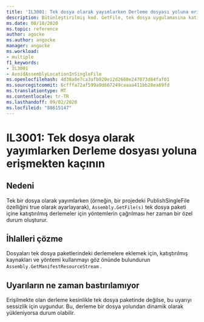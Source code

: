 ```yaml
---
title: 'IL3001: Tek dosya olarak yayımlarken Derleme dosyası yoluna erişmekten kaçının'
description: Bütünleştirilmiş kod. GetFile, tek dosya uygulamasına katıştırılmış derlemeler için oluşturulacak
ms.date: 08/18/2020
ms.topic: reference
author: agocke
ms.author: angocke
manager: angocke
ms.workload:
- multiple
f1_keywords:
- IL3001
- AvoidAssemblyLocationInSingleFile
ms.openlocfilehash: 4d38a8e7ca3afb020e12d2608e247873d84faf01
ms.sourcegitcommit: 6cfffa72af599a9d667249caaaa411bb28ea69fd
ms.translationtype: MT
ms.contentlocale: tr-TR
ms.lasthandoff: 09/02/2020
ms.locfileid: "88615147"
---
```

# <a name="il3001-avoid-accessing-assembly-file-path-when-publishing-as-a-single-file"></a>IL3001: Tek dosya olarak yayımlarken Derleme dosyası yoluna erişmekten kaçının

## <a name="cause"></a>Nedeni

Tek bir dosya olarak yayımlarken (örneğin, bir projedeki PublishSingleFile özelliğini true olarak ayarlayarak), `Assembly.GetFile(s)` tek dosya paketi içine katıştırılmış derlemeler için yöntemlerin çağrılması her zaman bir özel durum oluşturur.

## <a name="how-to-fix-violations"></a>İhlalleri çözme

Dosyaları tek dosya paketlerindeki derlemelere eklemek için, katıştırılmış kaynakları ve yöntemi kullanmayı göz önünde bulundurun `Assembly.GetManifestResourceStream` .

## <a name="when-to-suppress-warnings"></a>Uyarıların ne zaman bastırılamıyor

Erişilmekte olan derleme kesinlikle tek dosya paketinde değilse, bu uyarıyı sessizlik için uygundur. Bu, derleme bir dosya yolundan dinamik olarak yükleniyorsa durum olabilir.
